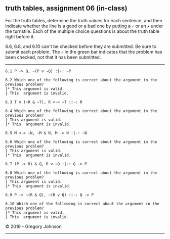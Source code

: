 ## truth tables, assignment 06 (in-class)

 
For the truth tables, determine the truth values for each sentence, and then indicate whether the line is a good or a bad one by putting a `✓` or an `✗` under the turnstile. Each of the multiple choice questions is about the truth table right before it.

6.6, 6.8, and 6.10 can't be checked before they are submitted. Be sure to submit each problem. The `✓` in the green bar indicates that the problem has been checked, not that it has been submitted.

---

~~~{.TruthTable .Validity system="magnusSL" options="turnstilemark nocounterexample" points="10" late-credit="8"}
6.1 P -> Q, ~(P v ~Q) :|-: ~P
~~~

~~~{.QualitativeProblem .MultipleChoice options="check" points="10" late-credit="8"}
6.2 Which one of the following is correct about the argument in the previous problem?
|* This argument is valid.
| This  argument is invalid.
~~~

~~~{.TruthTable .Validity system="magnusSL" options="turnstilemark nocounterexample" points="10" late-credit="8"}
6.3 T v (~R & ~T), R <-> ~T :|-: R
~~~

~~~{.QualitativeProblem .MultipleChoice options="check" points="10" late-credit="8"}
6.4 Which one of the following is correct about the argument in the previous problem?
| This argument is valid.
|* This  argument is invalid.
~~~


~~~{.TruthTable .Validity system="magnusSL" options="turnstilemark nocounterexample" points="10" late-credit="8"}
6.5 M <-> ~N, ~M & N, M -> N :|-: ~N
~~~

~~~{.QualitativeProblem .MultipleChoice options="exam" points="10" late-credit="8"}
6.6 Which one of the following is correct about the argument in the previous problem?
| This argument is valid.
|* This  argument is invalid.
~~~


~~~{.TruthTable .Validity system="magnusSL" options="turnstilemark nocounterexample nodash autoAtoms" points="10" late-credit="8"}
6.7 (P -> R) & Q, R v ~Q :|-: Q -> P
~~~

~~~{.QualitativeProblem .MultipleChoice options="exam" points="10" late-credit="8"}
6.8 Which one of the following is correct about the argument in the previous problem?
| This argument is valid.
|* This  argument is invalid.
~~~


~~~{.TruthTable .Validity system="magnusSL" options="turnstilemark nocounterexample nodash autoAtoms" points="10" late-credit="8"}
6.9 P -> ~(R & Q), ~(R v Q) :|-: Q -> P
~~~

~~~{.QualitativeProblem .MultipleChoice options="exam" points="10" late-credit="8"}
6.10 Which one of the following is correct about the argument in the previous problem?
|* This argument is valid.
| This  argument is invalid.
~~~

<p>&copy; 2019 - <script>document.write(new Date().getFullYear())</script> Gregory Johnson</p>

---